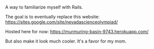 A way to familiarize myself with Rails.

The goal is to eventually replace this website: https://sites.google.com/site/nevadascienceolympiad/

Hosted here for now: https://murmuring-basin-9743.herokuapp.com/

But also make it look much cooler. It's a favor for my mom.
